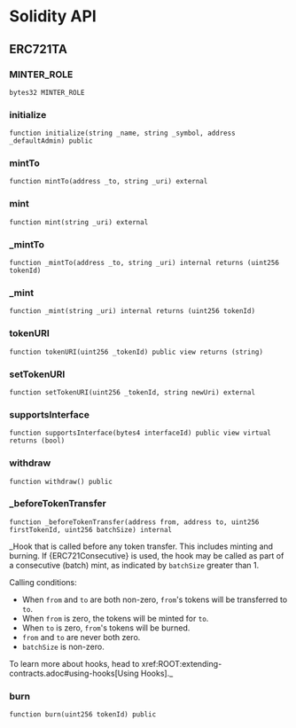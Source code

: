 # Solidity API

## ERC721TA

### MINTER_ROLE

```solidity
bytes32 MINTER_ROLE
```

### initialize

```solidity
function initialize(string _name, string _symbol, address _defaultAdmin) public
```

### mintTo

```solidity
function mintTo(address _to, string _uri) external
```

### mint

```solidity
function mint(string _uri) external
```

### _mintTo

```solidity
function _mintTo(address _to, string _uri) internal returns (uint256 tokenId)
```

### _mint

```solidity
function _mint(string _uri) internal returns (uint256 tokenId)
```

### tokenURI

```solidity
function tokenURI(uint256 _tokenId) public view returns (string)
```

### setTokenURI

```solidity
function setTokenURI(uint256 _tokenId, string newUri) external
```

### supportsInterface

```solidity
function supportsInterface(bytes4 interfaceId) public view virtual returns (bool)
```

### withdraw

```solidity
function withdraw() public
```

### _beforeTokenTransfer

```solidity
function _beforeTokenTransfer(address from, address to, uint256 firstTokenId, uint256 batchSize) internal
```

_Hook that is called before any token transfer. This includes minting and burning. If {ERC721Consecutive} is
used, the hook may be called as part of a consecutive (batch) mint, as indicated by `batchSize` greater than 1.

Calling conditions:

- When `from` and `to` are both non-zero, ``from``'s tokens will be transferred to `to`.
- When `from` is zero, the tokens will be minted for `to`.
- When `to` is zero, ``from``'s tokens will be burned.
- `from` and `to` are never both zero.
- `batchSize` is non-zero.

To learn more about hooks, head to xref:ROOT:extending-contracts.adoc#using-hooks[Using Hooks]._

### burn

```solidity
function burn(uint256 tokenId) public
```

